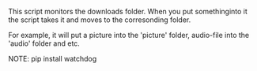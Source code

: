 This script monitors the downloads folder. When you put somethinginto it the script takes it and moves to the corresonding folder.

For example, it will put a picture into the 'picture' folder, audio-file into the 'audio' folder and etc.



NOTE: pip install watchdog
